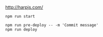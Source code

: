 
http://harpjs.com/

```
npm run start
```

```
npm run pre-deploy -- -m 'Commit message'
npm run deploy
```